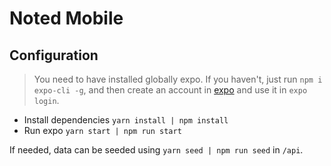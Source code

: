 # Noted Mobile

## Configuration

> You need to have installed globally expo. If you haven't, just run
`npm i expo-cli -g`, and then create an account in [expo](https://expo.io/) and use it
in `expo login`.

- Install dependencies `yarn install | npm install`
- Run expo `yarn start | npm run start`

If needed, data can be seeded using `yarn seed | npm run seed` in `/api`.